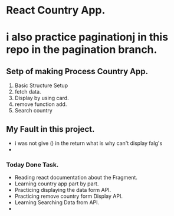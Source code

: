 # React Country App.

# i also practice paginationj in this repo in the pagination branch.

## Setp of making Process Country App.
1. Basic Structure Setup
2. fetch data.
3. Display by using card.
4. remove function add.
5. Search country

## My Fault in this project.
- i was not give () in the return what is why can't display falg's
- 

### Today Done Task.
- Reading react documentation about the Fragment.
- Learning country app part by part.
- Practicing displaying the data form API.
- Practicing remove country form Display API.
- Learning Searching Data from API.
- 